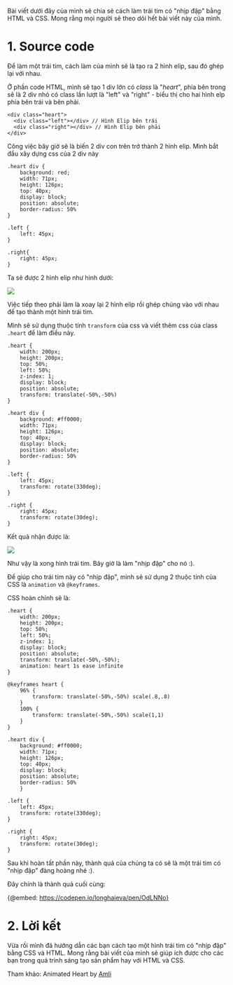 Bài viết dưới đây của mình sẽ chia sẻ cách làm trái tim có "nhịp đập" bằng HTML và CSS. Mong rằng mọi người sẽ theo dõi hết bài viết này của mình.

# 1. Source code
Để làm một trái tim, cách làm của mình sẽ là tạo ra 2 hình elip, sau đó ghép lại với nhau.

Ở phần code HTML, mình sẽ tạo 1 div lớn có *class* là "*heart*", phía bên trong sẽ là 2 div nhỏ có class lần lượt là "left" và "right" - biểu thị cho hai hình elp phía bên trái và bên phải.

```
<div class="heart">
  <div class="left"></div> // Hình Elip bên trái
  <div class="right"></div> // Hình Elip bên phải
</div>
```

Công việc bây giờ sẽ là biến 2 div con trên trở thành 2 hình elip. Mình bắt đầu xây dựng css của 2 div này

```
.heart div {
	background: red;
	width: 71px;
	height: 126px;
	top: 40px;
	display: block;
	position: absolute;
	border-radius: 50%
}

.left {
	left: 45px;
}

.right{
	right: 45px;
}
```

Ta sẽ được 2 hình elip như hình dưới:

![](https://images.viblo.asia/32738674-b41f-4891-b702-89482af71736.png)

Việc tiếp theo phải làm là xoay lại 2 hình elip rồi ghép chúng vào với nhau để tạo thành một hình trái tim. 

Mình sẽ sử dụng thuộc tính `transform` của css và viết thêm css của class `.heart` để làm điều này.

```
.heart {
	width: 200px;
	height: 200px;
	top: 50%;
	left: 50%;
	z-index: 1;
	display: block;
	position: absolute;
	transform: translate(-50%,-50%)
}

.heart div {
	background: #ff0000;
	width: 71px;
	height: 126px;
	top: 40px;
	display: block;
	position: absolute;
	border-radius: 50%
}

.left {
	left: 45px;
	transform: rotate(330deg);
}

.right {
	right: 45px;
	transform: rotate(30deg);
}
```

Kết quả nhận được là:

![](https://images.viblo.asia/8a993127-9903-478e-9f74-9a1f05ca2e6c.png)

Như vậy là xong hình trái tim. Bây giờ là làm "nhịp đập" cho nó :).

Để giúp cho trái tim này có "nhịp đập", mình sẽ sử dụng 2 thuộc tính của CSS là `animation` và `@keyframes`.

CSS hoàn chỉnh sẽ là:

```
.heart {
	width: 200px;
	height: 200px;
	top: 50%;
	left: 50%;
	z-index: 1;
	display: block;
	position: absolute;
	transform: translate(-50%,-50%);
	animation: heart 1s ease infinite
}

@keyframes heart {
	96% {
		transform: translate(-50%,-50%) scale(.8,.8)
	}
	100% {
		transform: translate(-50%,-50%) scale(1,1)
	}
}

.heart div {
	background: #ff0000;
	width: 71px;
	height: 126px;
	top: 40px;
	display: block;
	position: absolute;
	border-radius: 50%
	}

.left {
	left: 45px;
	transform: rotate(330deg);
}

.right {
	right: 45px;
	transform: rotate(30deg);
}

```

Sau khi hoàn tất phần này, thành quả của chúng ta có sẽ là một trái tim có "nhịp đập" đàng hoàng nhé :).

Đây chính là thành quả cuối cùng:

{@embed: https://codepen.io/longhaieva/pen/OdLNNo}

# 2. Lời kết
Vừa rồi mình đã hướng dẫn các bạn cách tạo một hình trái tim có "nhịp đập" bằng CSS và HTML. Mong rằng bài viết của mình sẽ giúp ích được cho các bạn trong quá trình sáng tạo sản phẩm hay với HTML và CSS.

Tham khảo: Animated Heart by [Amli](https://codepen.io/uzcho_/)